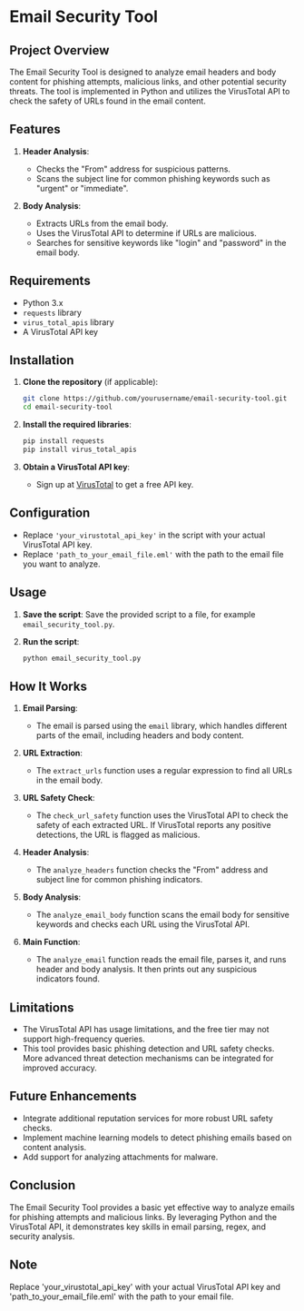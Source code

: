
# Email Security Tool

## Project Overview

The Email Security Tool is designed to analyze email headers and body content for phishing attempts, malicious links, and other potential security threats. The tool is implemented in Python and utilizes the VirusTotal API to check the safety of URLs found in the email content.

## Features

1. **Header Analysis**:
   - Checks the "From" address for suspicious patterns.
   - Scans the subject line for common phishing keywords such as "urgent" or "immediate".

2. **Body Analysis**:
   - Extracts URLs from the email body.
   - Uses the VirusTotal API to determine if URLs are malicious.
   - Searches for sensitive keywords like "login" and "password" in the email body.

## Requirements

- Python 3.x
- `requests` library
- `virus_total_apis` library
- A VirusTotal API key

## Installation

1. **Clone the repository** (if applicable):
   ```bash
   git clone https://github.com/yourusername/email-security-tool.git
   cd email-security-tool
   ```

2. **Install the required libraries**:
   ```bash
   pip install requests
   pip install virus_total_apis
   ```

3. **Obtain a VirusTotal API key**:
   - Sign up at [VirusTotal](https://www.virustotal.com) to get a free API key.

## Configuration

- Replace `'your_virustotal_api_key'` in the script with your actual VirusTotal API key.
- Replace `'path_to_your_email_file.eml'` with the path to the email file you want to analyze.

## Usage

1. **Save the script**:
   Save the provided script to a file, for example `email_security_tool.py`.

2. **Run the script**:
   ```bash
   python email_security_tool.py
   ```


## How It Works

1. **Email Parsing**:
   - The email is parsed using the `email` library, which handles different parts of the email, including headers and body content.

2. **URL Extraction**:
   - The `extract_urls` function uses a regular expression to find all URLs in the email body.

3. **URL Safety Check**:
   - The `check_url_safety` function uses the VirusTotal API to check the safety of each extracted URL. If VirusTotal reports any positive detections, the URL is flagged as malicious.

4. **Header Analysis**:
   - The `analyze_headers` function checks the "From" address and subject line for common phishing indicators.

5. **Body Analysis**:
   - The `analyze_email_body` function scans the email body for sensitive keywords and checks each URL using the VirusTotal API.

6. **Main Function**:
   - The `analyze_email` function reads the email file, parses it, and runs header and body analysis. It then prints out any suspicious indicators found.

## Limitations

- The VirusTotal API has usage limitations, and the free tier may not support high-frequency queries.
- This tool provides basic phishing detection and URL safety checks. More advanced threat detection mechanisms can be integrated for improved accuracy.

## Future Enhancements

- Integrate additional reputation services for more robust URL safety checks.
- Implement machine learning models to detect phishing emails based on content analysis.
- Add support for analyzing attachments for malware.

## Conclusion

The Email Security Tool provides a basic yet effective way to analyze emails for phishing attempts and malicious links. By leveraging Python and the VirusTotal API, it demonstrates key skills in email parsing, regex, and security analysis.

## Note

Replace 'your_virustotal_api_key' with your actual VirusTotal API key and 'path_to_your_email_file.eml' with the path to your email file. 
